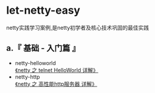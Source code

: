 # let-netty-easy
netty实践学习案例,是netty初学者及核心技术巩固的最佳实践


## a.『 基础 - 入门篇 』
- netty-helloworld<br>
[《netty 之 telnet HelloWorld 详解》]()<br>
- netty-http<br>
[《netty 之 高性能http服务器 详解》]()<br>
